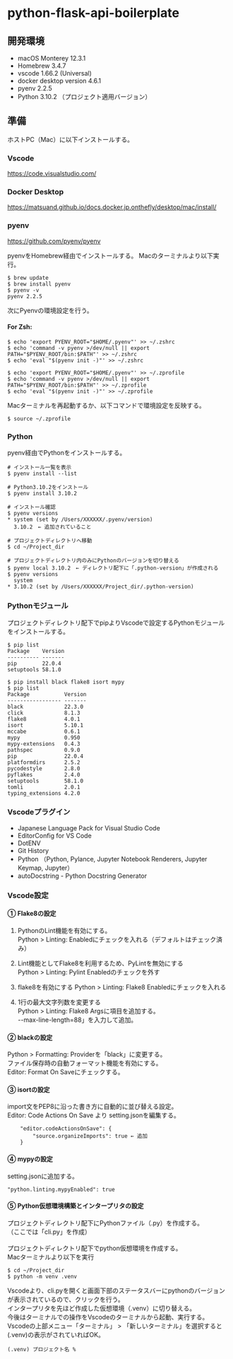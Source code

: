 # python-flask-api-boilerplate

## 開発環境

- macOS Monterey 12.3.1
- Homebrew 3.4.7
- vscode 1.66.2 (Universal)
- docker desktop version 4.6.1
- pyenv 2.2.5
- Python 3.10.2 （プロジェクト適用バージョン）

## 準備

ホストPC（Mac）に以下インストールする。

### Vscode
https://code.visualstudio.com/

### Docker Desktop
https://matsuand.github.io/docs.docker.jp.onthefly/desktop/mac/install/


### pyenv
https://github.com/pyenv/pyenv

pyenvをHomebrew経由でインストールする。
Macのターミナルより以下実行。

```
$ brew update
$ brew install pyenv
$ pyenv -v
pyenv 2.2.5
```

次にPyenvの環境設定を行う。

#### For Zsh:
```
$ echo 'export PYENV_ROOT="$HOME/.pyenv"' >> ~/.zshrc
$ echo 'command -v pyenv >/dev/null || export PATH="$PYENV_ROOT/bin:$PATH"' >> ~/.zshrc
$ echo 'eval "$(pyenv init -)"' >> ~/.zshrc

$ echo 'export PYENV_ROOT="$HOME/.pyenv"' >> ~/.zprofile
$ echo 'command -v pyenv >/dev/null || export PATH="$PYENV_ROOT/bin:$PATH"' >> ~/.zprofile
$ echo 'eval "$(pyenv init -)"' >> ~/.zprofile
```

Macターミナルを再起動するか、以下コマンドで環境設定を反映する。

```
$ source ~/.zprofile
```

### Python
pyenv経由でPythonをインストールする。

```
# インストール一覧を表示
$ pyenv install --list

# Python3.10.2をインストール
$ pyenv install 3.10.2

# インストール確認
$ pyenv versions
* system (set by /Users/XXXXXX/.pyenv/version)
  3.10.2　← 追加されていること

# プロジェクトディレクトリへ移動
$ cd ~/Project_dir

# プロジェクトディレクトリ内のみにPythonのバージョンを切り替える
$ pyenv local 3.10.2　← ディレクトリ配下に「.python-version」が作成される
$ pyenv versions
  system
* 3.10.2 (set by /Users/XXXXXX/Project_dir/.python-version)
```

### Pythonモジュール

プロジェクトディレクトリ配下でpipよりVscodeで設定するPythonモジュールをインストールする。

```
$ pip list
Package    Version
---------- -------
pip        22.0.4
setuptools 58.1.0

$ pip install black flake8 isort mypy
$ pip list
Package           Version
----------------- -------
black             22.3.0
click             8.1.3
flake8            4.0.1
isort             5.10.1
mccabe            0.6.1
mypy              0.950
mypy-extensions   0.4.3
pathspec          0.9.0
pip               22.0.4
platformdirs      2.5.2
pycodestyle       2.8.0
pyflakes          2.4.0
setuptools        58.1.0
tomli             2.0.1
typing_extensions 4.2.0
```


### Vscodeプラグイン

- Japanese Language Pack for Visual Studio Code
- EditorConfig for VS Code
- DotENV
- Git History
- Python （Python, Pylance, Jupyter Notebook Renderers, Jupyter Keymap, Jupyter）
- autoDocstring - Python Docstring Generator

### Vscode設定

#### ① Flake8の設定

1. PythonのLint機能を有効にする。  
Python > Linting: Enabledにチェックを入れる（デフォルトはチェック済み）

2. Lint機能としてFlake8を利用するため、PyLintを無効にする  
Python > Linting: Pylint Enabledのチェックを外す

3. flake8を有効にする
Python > Linting: Flake8 Enabledにチェックを入れる

4. 1行の最大文字列数を変更する  
Python > Linting: Flake8 Argsに項目を追加する。  
--max-line-length=88」を入力して追加。

#### ② blackの設定

Python > Formatting: Providerを「black」に変更する。  
ファイル保存時の自動フォーマット機能を有効にする。  
Editor: Format On Saveにチェックする。  

#### ③ isortの設定

import文をPEP8に沿った書き方に自動的に並び替える設定。  
Editor: Code Actions On Save より setting.jsonを編集する。  

```
    "editor.codeActionsOnSave": {
        "source.organizeImports": true ← 追加
    }
```

#### ④ mypyの設定

setting.jsonに追加する。

```
"python.linting.mypyEnabled": true
```

#### ⑤ Python仮想環境構築とインタープリタの設定

プロジェクトディレクトリ配下にPythonファイル（.py）を作成する。  
（ここでは「cli.py」を作成）  
<br>
プロジェクトディレクトリ配下でpython仮想環境を作成する。  
Macターミナルより以下を実行

```
$ cd ~/Project_dir
$ python -m venv .venv
```

Vscodeより、cli.pyを開くと画面下部のステータスバーにpythonのバージョンが表示されているので、クリックを行う。  
インタープリタを先ほど作成した仮想環境（.venv）に切り替える。  
今後はターミナルでの操作をVscodeのターミナルから起動、実行する。  
Vscodeの上部メニュー「ターミナル」 > 「新しいターミナル」を選択すると(.venv)の表示がされていればOK。

```
(.venv) プロジェクト名 % 
```
